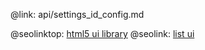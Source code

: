 @link: api/settings_id_config.md

@seolinktop: [html5 ui library](https://webix.com)
@seolink: [list ui](https://webix.com/widget/list/)